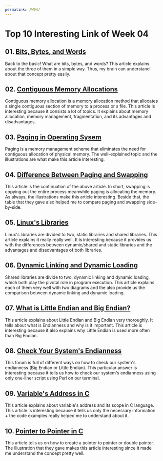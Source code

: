 ```yaml
---
permalink: /W04/
---
```


# Top 10 Interesting Link of Week 04



## 01. [Bits, Bytes, and Words](https://codesteps.com/2018/08/11/computer-concepts-bits-bytes-and-words/)

Back to the basic! What are bits, bytes, and words? This article explains about the three of them in a simple way. Thus, my brain can understand about that concept pretty easily.



## 02. [Contiguous Memory Allocations](https://binaryterms.com/contiguous-memory-allocation-in-operating-system.html)

Contiguous memory allocation is a memory allocation method that allocates a single contiguous section of memory to a process or a file. This article is interesting because it consists a lot of topics. It explains about memory allocation, memory management, fragmentation, and its advantages and disadvantages.



## 03. [Paging in Operating Sysem](https://www.geeksforgeeks.org/paging-in-operating-system/)

Paging is a memory management scheme that eliminates the need for contiguous allocation of physical memory. The well-explained topic and the illustrations are what make this article interesting.



## 04. [Difference Between Paging and Swapping](https://www.geeksforgeeks.org/difference-between-paging-and-swapping-in-os/)

This article is the continuation of the above article. In short, swapping is copying out the entire process meanwhile paging is allocating the memory. As always, the illustrations make this article interesting. Beside that, the table that they gave also helped me to compare paging and swapping side-by-side.



## 05. [Linux's Libraries](https://medium.com/swlh/linux-basics-static-libraries-vs-dynamic-libraries-a7bcf8157779)

Linux's libraries are divided to two; static libraries and shared libraries. This article explains it really really well. It is interesting because it provides us with the differences between dynamic/shared and static libraries and the advantages and disadvantages of both libraries.



## 06. [Dynamic Linking and Dynamic Loading](https://www.baeldung.com/cs/dynamic-linking-vs-dynamic-loading)

Shared libraries are divide to two, dynamic linking and dynamic loading, which both play the pivotal role in program execution. This article explains each of them very well with two diagrams and the also provide us the comparison between dynamic linking and dynamic loading.



## 07. [What is Little Endian and Big Endian?](https://www.section.io/engineering-education/what-is-little-endian-and-big-endian)

This article explains about Little Endian and Big Endian very thoroughly. It tells about what is Endianness and why is it important. This article is interesting because it also explains why Little Endian is used more often than Big Endian.



## 08. [Check Your System's Endianness ](https://stackoverflow.com/a/44897962)

This forum is full of different ways on how to check our system's endianness (Big Endian or Little Endian). This particular answer is interesting because it tells us how to check our system's endianness using only one-liner script using Perl on our terminal.



## 09. [Variable's Address in C](https://www.codingame.com/playgrounds/14589/how-to-play-with-pointers-in-c/address-of-a-variable)

This article explains about variable's address and its scope in C language. This article is interesting because it tells us only the necessary information + the code examples really helped me to understand about it.



## 10. [Pointer to Pointer in C](https://beginnersbook.com/2014/01/c-pointer-to-pointer/)

This article tells us on how to create a pointer to pointer or double pointer. The illustration that they gave makes this article interesting since it made me understand the concept pretty well.
